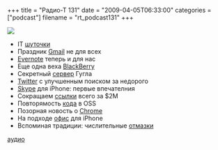 +++
title = "Радио-Т 131"
date = "2009-04-05T06:33:00"
categories = ["podcast"]
filename = "rt_podcast131"
+++

![](https://radio-t.com/images/radio-t/rt131.jpg)


- IT [шуточки](http://www.opennet.ru/opennews/art.shtml?num=21040)
- Праздник [Gmail](http://tech.slashdot.org/article.pl?sid=09/04/03/0652215&from=rss) не для всех
- [Evernote](http://webplanet.ru/news/service/2009/04/03/evernote.html) теперь и для нас
- Еще одна веха [BlackBerry](http://www.engadget.com/2009/04/03/rim-sells-its-50-millionth-blackberry-surprises-even-itself-wit/)
- Секретный [сервер](http://news.cnet.com/8301-1001_3-10209580-92.html) Гугла
- [Twitter](http://webplanet.ru/news/advert/2009/04/04/twitter_google.html) с улучшенным поиском за недорого
- [Skype](http://net.compulenta.ru/414980/) для iPhone: первые впечателния
- Сокращаем [ссылки](http://habrahabr.ru/blogs/startup/56001/) всего за $2М
- Повторямость [кода](http://www.opennet.ru/opennews/art.shtml?num=21002) в OSS
- Позорная новость о [Chrome](http://digg.com/d1nVco)
- На подходе [офис](http://soft.compulenta.ru/416040/) для iPhone
- Вспоминая традиции: числительные [отмазки](http://savasplace.com/2008/10/20-things-programmers-say-when-something-is-not-working/)


[аудио](http://cdn.radio-t.com/rt_podcast131.mp3)
<audio src="http://cdn.radio-t.com/rt_podcast131.mp3" preload="none"></audio>
